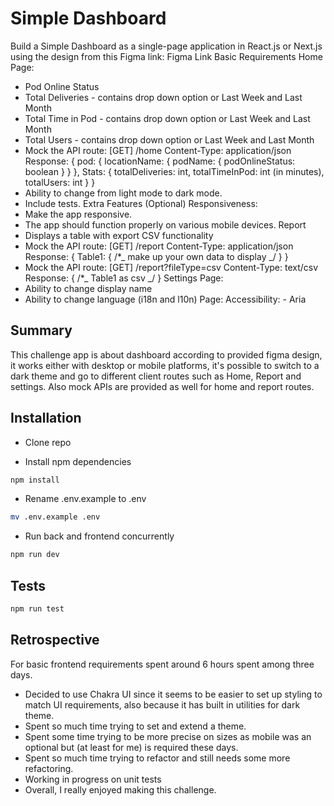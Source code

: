 # Simple Dashboard

Build a Simple Dashboard as a single-page application in React.js or Next.js using the design from this Figma link: Figma Link
Basic Requirements
Home Page:

- Pod Online Status
- Total Deliveries - contains drop down option or Last Week and Last Month
- Total Time in Pod - contains drop down option or Last Week and Last Month
- Total Users - contains drop down option or Last Week and Last Month
- Mock the API route: [GET] /home
  Content-Type: application/json Response: {
  pod: { locationName: { podName: { podOnlineStatus: boolean } } },
  Stats: { totalDeliveries: int, totalTimeInPod: int (in minutes), totalUsers: int } }
- Ability to change from light mode to dark mode.
- Include tests.
  Extra Features (Optional)
  Responsiveness:
- Make the app responsive.
- The app should function properly on various mobile devices.
  Report
- Displays a table with export CSV functionality
- Mock the API route: [GET] /report
  Content-Type: application/json
  Response: { Table1: { /\*_ make up your own data to display _/ } }
- Mock the API route: [GET] /report?fileType=csv
  Content-Type: text/csv
  Response: { /\*_ Table1 as csv _/ }
  Settings Page:
- Ability to change display name
- Ability to change language (i18n and l10n)
  Page:
  Accessibility: - Aria

## Summary

This challenge app is about dashboard according to provided figma design, it works either with desktop or mobile platforms, it's possible to switch to a dark theme and go to different client routes such as Home, Report and settings. Also mock APIs are provided as well for home and report routes.

## Installation

- Clone repo

- Install npm dependencies

```bash
npm install
```

- Rename .env.example to .env

```bash
mv .env.example .env
```

- Run back and frontend concurrently

```bash
npm run dev
```

## Tests

```bash
npm run test
```

## Retrospective

For basic frontend requirements spent around 6 hours spent among three days.

- Decided to use Chakra UI since it seems to be easier to set up styling to match UI requirements, also because it has built in utilities for dark theme.
- Spent so much time trying to set and extend a theme.
- Spent some time trying to be more precise on sizes as mobile was an optional but (at least for me) is required these days.
- Spent so much time trying to refactor and still needs some more refactoring.
- Working in progress on unit tests
- Overall, I really enjoyed making this challenge.
